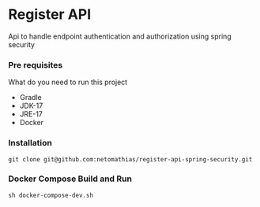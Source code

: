 # Register API

Api to handle endpoint authentication and authorization using spring security

### Pre requisites
What do you need to run this project
* Gradle
* JDK-17
* JRE-17
* Docker

### Installation
 ```
 git clone git@github.com:netomathias/register-api-spring-security.git
 ```

### Docker Compose Build and Run
```
sh docker-compose-dev.sh
```
